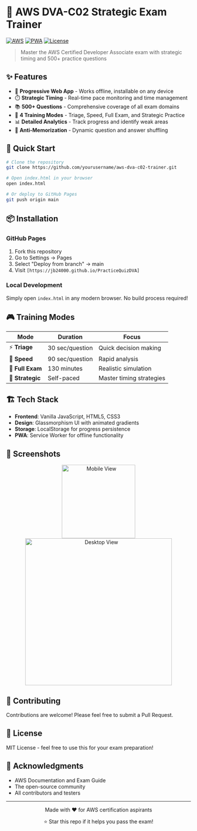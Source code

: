 # 🚀 AWS DVA-C02 Strategic Exam Trainer

[![AWS](https://img.shields.io/badge/AWS-DVA--C02-FF9900?style=for-the-badge&logo=amazon-aws)](https://aws.amazon.com/certification/)
[![PWA](https://img.shields.io/badge/PWA-Ready-5A9FD4?style=for-the-badge&logo=pwa)](https://web.dev/progressive-web-apps/)
[![License](https://img.shields.io/badge/License-MIT-green?style=for-the-badge)](LICENSE)

> Master the AWS Certified Developer Associate exam with strategic timing and 500+ practice questions

## ✨ Features

- 📱 **Progressive Web App** - Works offline, installable on any device
- ⏱️ **Strategic Timing** - Real-time pace monitoring and time management
- 📚 **500+ Questions** - Comprehensive coverage of all exam domains
- 🎯 **4 Training Modes** - Triage, Speed, Full Exam, and Strategic Practice
- 📊 **Detailed Analytics** - Track progress and identify weak areas
- 🔄 **Anti-Memorization** - Dynamic question and answer shuffling

## 🚦 Quick Start

```bash
# Clone the repository
git clone https://github.com/yourusername/aws-dva-c02-trainer.git

# Open index.html in your browser
open index.html

# Or deploy to GitHub Pages
git push origin main
```

## 📦 Installation

### GitHub Pages
1. Fork this repository
2. Go to Settings → Pages
3. Select "Deploy from branch" → main
4. Visit `[https://jb24000.github.io/PracticeQuizDVA]`

### Local Development
Simply open `index.html` in any modern browser. No build process required!

## 🎮 Training Modes

| Mode | Duration | Focus |
|------|----------|-------|
| ⚡ **Triage** | 30 sec/question | Quick decision making |
| 🏃 **Speed** | 90 sec/question | Rapid analysis |
| 📝 **Full Exam** | 130 minutes | Realistic simulation |
| 🎯 **Strategic** | Self-paced | Master timing strategies |

## 🏗️ Tech Stack

- **Frontend**: Vanilla JavaScript, HTML5, CSS3
- **Design**: Glassmorphism UI with animated gradients
- **Storage**: LocalStorage for progress persistence
- **PWA**: Service Worker for offline functionality

## 📱 Screenshots

<div align="center">
  <img src="https://via.placeholder.com/300x600" alt="Mobile View" width="200">
  <img src="https://via.placeholder.com/800x600" alt="Desktop View" width="400">
</div>

## 🤝 Contributing

Contributions are welcome! Please feel free to submit a Pull Request.

## 📄 License

MIT License - feel free to use this for your exam preparation!

## 🙏 Acknowledgments

- AWS Documentation and Exam Guide
- The open-source community
- All contributors and testers

---

<div align="center">
  Made with ❤️ for AWS certification aspirants
  
  ⭐ Star this repo if it helps you pass the exam!
</div>
